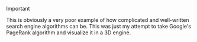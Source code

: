 > [!Important]
> This is obviously a very poor example of how complicated and well-written search engine algorithms can be. This was just my attempt to take Google's PageRank algorithm and visualize it in a 3D engine.

